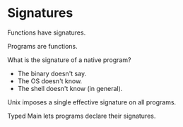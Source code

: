 # Signatures

Functions have signatures.

Programs are functions.

What is the signature of a native program?
 - The binary doesn't say.
 - The OS doesn't know.
 - The shell doesn't know (in general).

Unix imposes a single effective signature on all programs.

Typed Main lets programs declare their signatures.
